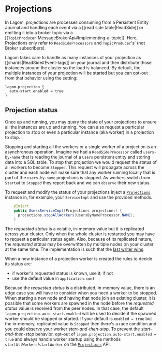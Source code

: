 # Projections

In Lagom, projections are processes consuming from a Persistent Entity Journal and handling each event via a [[read side table|ReadSide]] or emitting it into a broker topic via a [[`TopicProducer`|MessageBrokerApi#Implementing-a-topic]]. Here, Projections only refer to `ReadSideProcessors` and `TopicProducer`'s' (not Broker subscribers).

Lagom takes care to handle as many instances of your projection as [[shards|ReadSide#Event-tags]] on your journal and then distribute those instances around the cluster so the load is balanced. By default, the multiple instances of your projection will be started but you can opt-out from that behavior using the setting:

```
lagom.projection {
  auto-start.enabled = true
}
```

## Projection status

Once up and running, you may query the state of your projections to ensure all the instances are up and running. You can also request a particular projection to stop or even a particular instance (aka worker) in a projection to stop. 

Stopping and starting all the workers or a single worker of a projection is an asynchronous operation. Imagine we had a `ReadSideProcessor` called  `users-by-name` that is reading the journal of a `Users` persistent entity and storing data into a SQL table. To stop that projection we would request the status of all workers to become `Stopped`. This request will propagate across the cluster and each node will make sure that any worker running locally that is part of the `users-by-name` projections is stopped. As workers switch from `Started` to `Stopped` they report back and we can `observe` their new status.

To request and modify the status of your projections inject a [`Projections`](api/index.html?com/lightbend/lagom/javadsl/projection/Projections.html) instance in, for example, your `ServiceImpl` and use the provided methods.

```java
    @Inject
    public UsersServiceImpl(Projections projections) {
      projections.stopAllWorkers(UsersByNameProcessor.NAME);
    }
```

The _requested status_ is a volatile, in-memory value but it is replicated across your cluster. Only when the whole cluster is restarted you may have to request a particular status again. Also, because of its replicated nature, the _requested status_ may be overwritten by multiple nodes on your cluster at the same time. The implementation is such that the [last writer wins](https://doc.akka.io/docs/akka/current/distributed-data.html#data-types).

When a new instance of a projection worker is created the rules to decide its status are:

* if worker's requested status is known, use it; if not
* use the default value in `application.conf`

Because the _requested status_ is a distributed, in-memory value, there is an edge case you will have to consider when you need a worker to be stopped. When starting a new node and having that node join an existing cluster, it is possible that some workers are spawned in the node before the _requested status_ value is received from the peer nodes. In that case, the default `lagom.projection.auto-start.enabled` will be used to decide if the spawned worker should be stopped or started. If your default is `enabled = true` but the in-memory, replicated value is `Stopped` then there's a race condition and you could observe your worker _start-and-then-stop_. To prevent the  _start-and-then-stop_ behavior, opt-out of `lagom.projection.auto-start.enabled = true` and always handle worker startup using the methods `startAllWorkers`/`startWorker` on the [`Projections`](api/index.html?com/lightbend/lagom/javadsl/projection/Projections.html) API.
